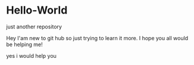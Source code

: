 # Hello-World
just another repository

Hey I'am new to git hub so just trying to learn it more.
I hope you all would be helping me!

yes i would help you 
